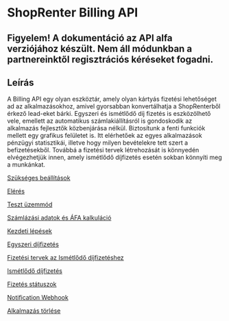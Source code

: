 # ShopRenter Billing API

## Figyelem! A dokumentáció az API alfa verziójához készült. Nem áll módunkban a partnereinktől regisztrációs kéréseket fogadni.

## Leírás

A Billing API egy olyan eszköztár, amely olyan kártyás fizetési lehetőséget ad az alkalmazásokhoz, 
amivel gyorsabban konvertálhatja a ShopRenterből érkező lead-eket bárki. Egyszeri és ismétlődő díj
fizetés is eszközölhető vele, emellett az automatikus számlakiállításról is gondoskodik az alkalmazás
fejlesztők közbenjárása nélkül. Biztosítunk a fenti funkciók mellett egy grafikus felületet is.
Itt elérhetőek az egyes alkalmazások pénzügyi statisztikái, illetve hogy milyen bevételekre 
tett szert a befizetésekből. Továbbá a fizetési tervek létrehozását is könnyedén elvégezhetjük
innen, amely ismétlődő díjfizetés esetén sokban könnyíti meg a munkánkat.

[Szükséges beállítások](./docs/settings.md)

[Elérés](./docs/accessing.md)

[Teszt üzemmód](./docs/test.md)

[Számlázási adatok és ÁFA kalkuláció](./docs/price_calc.md)

[Kezdeti lépések](./docs/first_steps.md)

[Egyszeri díjfizetés](./docs/one_time_charge.md)

[Fizetési tervek az Ismétlődő díjfizetéshez](./docs/plan.md)

[Ismétlődő díjfizetés](./docs/recurring_charge.md)

[Fizetés státuszok](./docs/statuses.md)

[Notification Webhook](./docs/notifications.md)

[Alkalmazás törlése](./docs/uninstall.md)